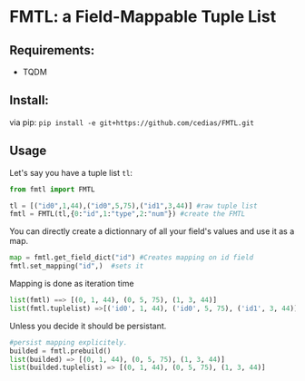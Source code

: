 # FMTL: a Field-Mappable Tuple List

## Requirements:

- TQDM

## Install:
via pip: `pip install -e git+https://github.com/cedias/FMTL.git`

## Usage

Let's say you have a tuple list `tl`:
```python
from fmtl import FMTL

tl = [("id0",1,44),("id0",5,75),("id1",3,44)] #raw tuple list
fmtl = FMTL(tl,{0:"id",1:"type",2:"num"}) #create the FMTL

```
You can directly create a dictionnary of all your field's values and use it as a map.
```python
map = fmtl.get_field_dict("id") #Creates mapping on id field
fmtl.set_mapping("id",)  #sets it
```
Mapping is done as iteration time
```python
list(fmtl) ==> [(0, 1, 44), (0, 5, 75), (1, 3, 44)] 
list(fmtl.tuplelist) =>[('id0', 1, 44), ('id0', 5, 75), ('id1', 3, 44)]
```
Unless you decide it should be persistant.
```python
#persist mapping explicitely.
builded = fmtl.prebuild()
list(builded) => [(0, 1, 44), (0, 5, 75), (1, 3, 44)] 
list(builded.tuplelist) => [(0, 1, 44), (0, 5, 75), (1, 3, 44)] 
```
